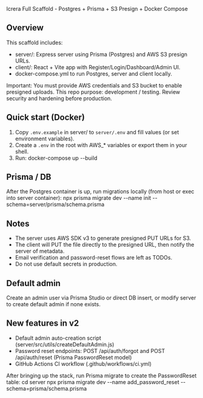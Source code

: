 Icrera Full Scaffold - Postgres + Prisma + S3 Presign + Docker Compose

Overview
--------
This scaffold includes:
- server/: Express server using Prisma (Postgres) and AWS S3 presign URLs.
- client/: React + Vite app with Register/Login/Dashboard/Admin UI.
- docker-compose.yml to run Postgres, server and client locally.

Important: You must provide AWS credentials and S3 bucket to enable presigned uploads.
This repo purpose: development / testing. Review security and hardening before production.

Quick start (Docker)
--------------------
1. Copy `.env.example` in server/ to `server/.env` and fill values (or set environment variables).
2. Create a `.env` in the root with AWS_* variables or export them in your shell.
3. Run:
   docker-compose up --build

Prisma / DB
-----------
After the Postgres container is up, run migrations locally (from host or exec into server container):
  npx prisma migrate dev --name init --schema=server/prisma/schema.prisma

Notes
-----
- The server uses AWS SDK v3 to generate presigned PUT URLs for S3.
- The client will PUT the file directly to the presigned URL, then notify the server of metadata.
- Email verification and password-reset flows are left as TODOs.
- Do not use default secrets in production.

Default admin
-------------
Create an admin user via Prisma Studio or direct DB insert, or modify server to create default admin if none exists.

## New features in v2
- Default admin auto-creation script (server/src/utils/createDefaultAdmin.js)
- Password reset endpoints: POST /api/auth/forgot and POST /api/auth/reset (Prisma PasswordReset model)
- GitHub Actions CI workflow (.github/workflows/ci.yml)

After bringing up the stack, run Prisma migrate to create the PasswordReset table:
  cd server
  npx prisma migrate dev --name add_password_reset --schema=prisma/schema.prisma
